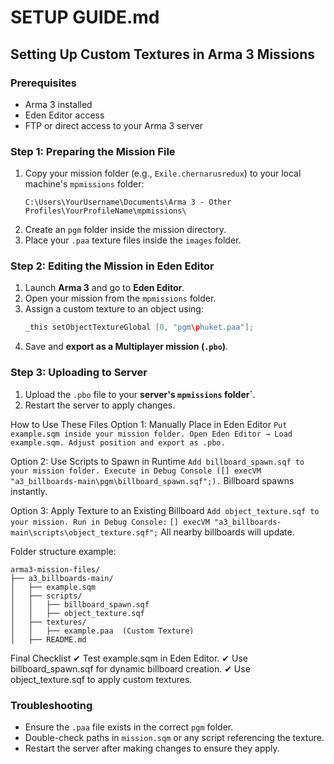 # SETUP GUIDE.md

## Setting Up Custom Textures in Arma 3 Missions

### Prerequisites
- Arma 3 installed
- Eden Editor access
- FTP or direct access to your Arma 3 server

### Step 1: Preparing the Mission File
1. Copy your mission folder (e.g., `Exile.chernarusredux`) to your local machine's `mpmissions` folder:
   ```
   C:\Users\YourUsername\Documents\Arma 3 - Other Profiles\YourProfileName\mpmissions\
   ```
2. Create an `pgm` folder inside the mission directory.
3. Place your `.paa` texture files inside the `images` folder.

### Step 2: Editing the Mission in Eden Editor
1. Launch **Arma 3** and go to **Eden Editor**.
2. Open your mission from the `mpmissions` folder.
3. Assign a custom texture to an object using:
   ```cpp
   _this setObjectTextureGlobal [0, "pgm\phuket.paa"];
   ```
4. Save and **export as a Multiplayer mission (`.pbo`)**.

### Step 3: Uploading to Server
1. Upload the `.pbo` file to your **server's `mpmissions` folder`**.
2. Restart the server to apply changes.

How to Use These Files
Option 1: Manually Place in Eden Editor
    ```
    Put example.sqm inside your mission folder.
      Open Eden Editor → Load example.sqm.
      Adjust position and export as .pbo.
    ```

Option 2: Use Scripts to Spawn in Runtime
    ```
    Add billboard_spawn.sqf to your mission folder.
      Execute in Debug Console ([] execVM "a3_billboards-main\pgm\billboard_spawn.sqf";).
    ```
    Billboard spawns instantly.

Option 3: Apply Texture to an Existing Billboard
    ```
    Add object_texture.sqf to your mission.
      Run in Debug Console:
    ```
   `
   [] execVM "a3_billboards-main\scripts\object_texture.sqf";
   `
   All nearby billboards will update.

Folder structure example:
   ```
   arma3-mission-files/
   ├── a3_billboards-main/
   │   ├── example.sqm
   │   ├── scripts/
   │   │   ├── billboard_spawn.sqf
   │   │   ├── object_texture.sqf
   │   ├── textures/
   │   │   ├── example.paa  (Custom Texture)
   │   ├── README.md
   ````

Final Checklist
   ✔ Test example.sqm in Eden Editor.
   ✔ Use billboard_spawn.sqf for dynamic billboard creation.
   ✔ Use object_texture.sqf to apply custom textures.

### Troubleshooting
- Ensure the `.paa` file exists in the correct `pgm` folder.
- Double-check paths in `mission.sqm` or any script referencing the texture.
- Restart the server after making changes to ensure they apply.
